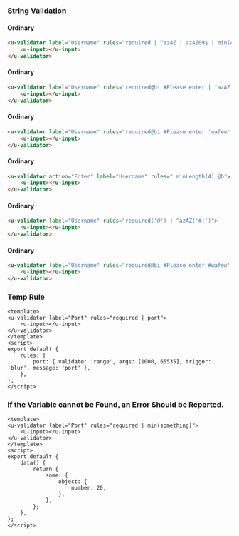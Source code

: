 ### String Validation

#### Ordinary

``` html
<u-validator label="Username" rules="required | ^azAZ | azAZ09$ | min(4)">
    <u-input></u-input>
</u-validator>
```

#### Ordinary

``` html
<u-validator label="Username" rules="required@bi #Please enter | ^azAZ #Start with a letter | azAZ09$ | min(4) @b">
    <u-input></u-input>
</u-validator>
```

#### Ordinary

``` html
<u-validator label="Username" rules="required@bi #Please enter 'wafew' | ^azAZ #Start with a letter/%()J25 | azAZ09$ | min(4) @b #(23,40) ">
    <u-input></u-input>
</u-validator>
```

#### Ordinary

``` html
<u-validator action="Enter" label="Username" rules=" minLength(4) @b">
    <u-input></u-input>
</u-validator>
```

#### Ordinary

``` html
<u-validator label="Username" rules="required('@') | ^azAZ('#|')">
    <u-input></u-input>
</u-validator>
```

#### Ordinary

``` html
<u-validator label="Username" rules="required@bi #Please enter #wafew' | ^azAZ #Start with a letter/%()J25 | azAZ09$ | min(4) @b #@(23,40 )">
    <u-input></u-input>
</u-validator>
```

### Temp Rule

```vue
<template>
<u-validator label="Port" rules="required | port">
    <u-input></u-input>
</u-validator>
</template>
<script>
export default {
    rules: {
        port: { validate: 'range', args: [1000, 65535], trigger: 'blur', message: 'port' },
    },
};
</script>
```

### If the Variable cannot be Found, an Error Should be Reported.

```vue
<template>
<u-validator label="Port" rules="required | min(something)">
    <u-input></u-input>
</u-validator>
</template>
<script>
export default {
    data() {
        return {
            some: {
                object: {
                    number: 20,
                },
            },
        };
    },
};
</script>
```
